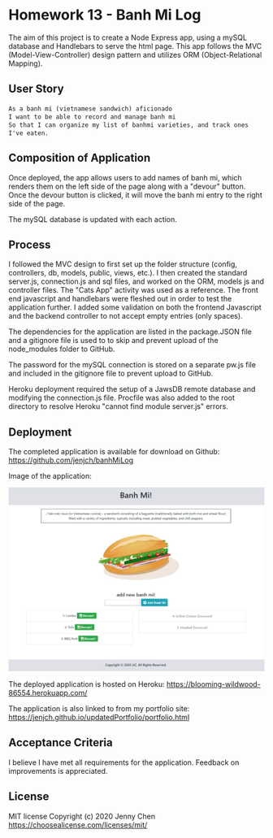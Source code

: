 # Homework 13 - Banh Mi Log

The aim of this project is to create a Node Express app, using a mySQL database and Handlebars to serve the html page. This app follows the MVC (Model-View-Controller) design pattern and utilizes ORM (Object-Relational Mapping).

## User Story

```
As a banh mi (vietnamese sandwich) aficionado 
I want to be able to record and manage banh mi
So that I can organize my list of banhmi varieties, and track ones I've eaten.

```

## Composition of Application

Once deployed, the app allows users to add names of banh mi, which renders them on the left side of the page along with a "devour" button. Once the devour button is clicked, it will move the banh mi entry to the right side of the page. 

The mySQL database is updated with each action. 

## Process

I followed the MVC design to first set up the folder structure (config, controllers, db, models, public, views, etc.). I then created the standard server.js, connection.js and sql files, and worked on the ORM, models js and controller files. The "Cats App" activity was used as a reference. The front end javascript and handlebars were fleshed out in order to test the application further. I added some validation on both the frontend Javascript and the backend controller to not accept empty entries (only spaces).

The dependencies for the application are listed in the package.JSON file and a gitignore file is used to to skip and prevent upload of the node_modules folder to GitHub. 

The password for the mySQL connection is stored on a separate pw.js file and included in the gitignore file to prevent upload to GitHub. 

Heroku deployment required the setup of a JawsDB remote database and modifying the connection.js file. Procfile was also added to the root directory to resolve Heroku "cannot find module server.js" errors.

## Deployment

The completed application is available for download on Github: 
https://github.com/jenjch/banhMiLog

Image of the application:

![Banh Mi Log](./banhMiLog.png)

The deployed application is hosted on Heroku:
https://blooming-wildwood-86554.herokuapp.com/

The application is also linked to from my portfolio site: https://jenjch.github.io/updatedPortfolio/portfolio.html 

## Acceptance Criteria

I believe I have met all requirements for the application. Feedback on improvements is appreciated.

## License

MIT license Copyright (c) 2020 Jenny Chen 
https://choosealicense.com/licenses/mit/ 
